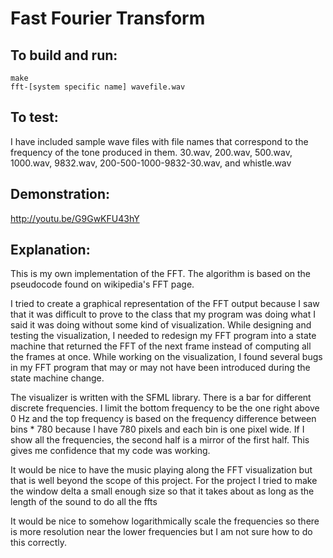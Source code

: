 # Fast Fourier Transform


## To build and run:
    make
    fft-[system specific name] wavefile.wav

## To test:
I have included sample wave files with file names that correspond to the frequency of the tone produced in them.
30.wav, 200.wav, 500.wav, 1000.wav, 9832.wav, 200-500-1000-9832-30.wav, and whistle.wav

## Demonstration:
http://youtu.be/G9GwKFU43hY

## Explanation:
This is my own implementation of the FFT. The algorithm is based on the pseudocode found on wikipedia's FFT page.

I tried to create a graphical representation of the FFT output because I saw that it was difficult to prove to the class that my program was doing what I said it was doing without some kind of visualization. While designing and testing the visualization, I needed to redesign my FFT program into a state machine that returned the FFT of the next frame instead of computing all the frames at once. While working on the visualization, I found several bugs in my FFT program that may or may not have been introduced during the state machine change.

The visualizer is written with the SFML library. There is a bar for different discrete frequencies. I limit the bottom frequency to be the one right above 0 Hz and the top frequency is based on the frequency difference between bins * 780 because I have 780 pixels and each bin is one pixel wide. If I show all the frequencies, the second half is a mirror of the first half. This gives me confidence that my code was working.

It would be nice to have the music playing along the FFT visualization but that is well beyond the scope of this project. For the project I tried to make the window delta a small enough size so that it takes about as long as the length of the sound to do all the ffts

It would be nice to somehow logarithmically scale the frequencies so there is more resolution near the lower frequencies but I am not sure how to do this correctly.
